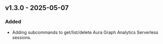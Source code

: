 ## v1.3.0 - 2025-05-07
### Added
* Adding subcommands to get/list/delete Aura Graph Analytics Serverless sessions.
